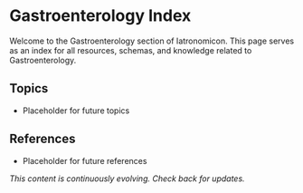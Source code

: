 # Gastroenterology Index

Welcome to the Gastroenterology section of Iatronomicon. This page serves as an index for all resources, schemas, and knowledge related to Gastroenterology.

## Topics
- Placeholder for future topics

## References
- Placeholder for future references

*This content is continuously evolving. Check back for updates.*
